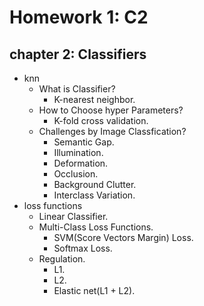 # Homework 1: C2

## chapter 2: Classifiers

- knn
    - What is Classifier?
        - K-nearest neighbor. 
    - How to Choose hyper Parameters?
        - K-fold cross validation. 
    - Challenges by Image Classfication?
        - Semantic Gap. 
        - Illumination. 
        - Deformation. 
        - Occlusion. 
        - Background Clutter. 
        - Interclass Variation. 
- loss functions
    - Linear Classifier.
    - Multi-Class Loss Functions.
        - SVM(Score Vectors Margin) Loss.
        - Softmax Loss.
    - Regulation. 
        - L1.
        - L2.
        - Elastic net(L1 + L2).
